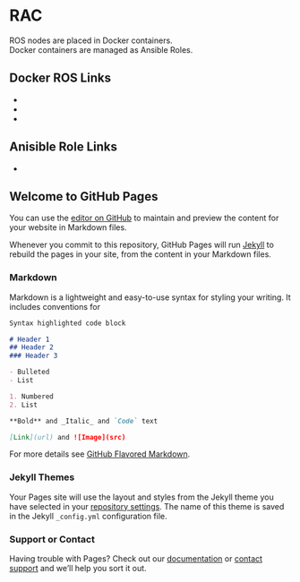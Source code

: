 # RAC
ROS nodes are placed in Docker containers.<br>
Docker containers are managed as Ansible Roles.

## Docker ROS Links
- [](https://github.com/frankjoshua/docker-ros-bridge-suite)
- [](https://github.com/frankjoshua/docker-uv4l)
- [](https://github.com/frankjoshua/docker-ros-turtlesim)

## Anisible Role Links
- [](https://github.com/frankjoshua/ansible-role-ros-master)

## Welcome to GitHub Pages

You can use the [editor on GitHub](https://github.com/frankjoshua/roboticsascode/edit/master/README.md) to maintain and preview the content for your website in Markdown files.

Whenever you commit to this repository, GitHub Pages will run [Jekyll](https://jekyllrb.com/) to rebuild the pages in your site, from the content in your Markdown files.

### Markdown

Markdown is a lightweight and easy-to-use syntax for styling your writing. It includes conventions for

```markdown
Syntax highlighted code block

# Header 1
## Header 2
### Header 3

- Bulleted
- List

1. Numbered
2. List

**Bold** and _Italic_ and `Code` text

[Link](url) and ![Image](src)
```

For more details see [GitHub Flavored Markdown](https://guides.github.com/features/mastering-markdown/).

### Jekyll Themes

Your Pages site will use the layout and styles from the Jekyll theme you have selected in your [repository settings](https://github.com/frankjoshua/roboticsascode/settings). The name of this theme is saved in the Jekyll `_config.yml` configuration file.

### Support or Contact

Having trouble with Pages? Check out our [documentation](https://help.github.com/categories/github-pages-basics/) or [contact support](https://github.com/contact) and we’ll help you sort it out.
